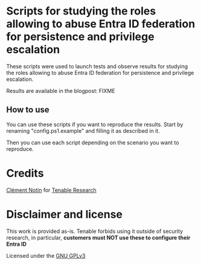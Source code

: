# Scripts for studying the roles allowing to abuse Entra ID federation for persistence and privilege escalation

These scripts were used to launch tests and observe results for studying the roles allowing to abuse Entra ID federation for persistence and privilege escalation.

Results are available in the blogpost: FIXME

## How to use

You can use these scripts if you want to reproduce the results. Start by renaming "config.ps1.example" and filling it as described in it.

Then you can use each script depending on the scenario you want to reproduce.

# Credits

[Clément Notin](https://clement.notin.org/) for [Tenable Research](https://www.tenable.com/research)


# Disclaimer and license

This work is provided as-is. Tenable forbids using it outside of security research, in particular, **customers must NOT use these to configure their Entra ID**

Licensed under the [GNU GPLv3](/LICENSE)